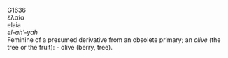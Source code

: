 <body>
  <p>G1636<br>  ἐλαία  <br> elaia  <br><i>el-ah‘-yah </i><br>Feminine of a presumed derivative from an obsolete primary; an <i>olive</i> (the tree or the fruit): - olive (berry, tree).<br></p>
 </body>